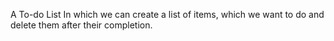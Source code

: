 A To-do List In which we can create a list of items, which we want to do and delete them after their completion.
